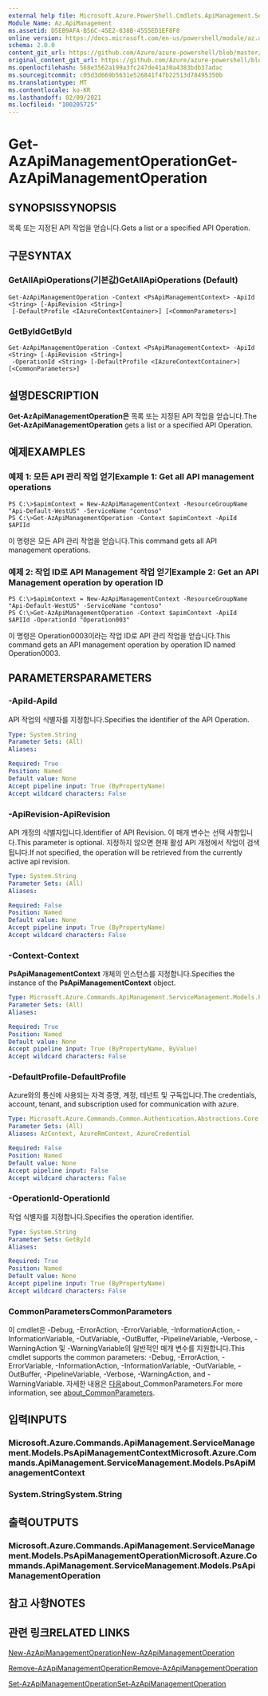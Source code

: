 ```yaml
---
external help file: Microsoft.Azure.PowerShell.Cmdlets.ApiManagement.ServiceManagement.dll-Help.xml
Module Name: Az.ApiManagement
ms.assetid: D5EB9AFA-B56C-45E2-838B-4555ED1EF8F8
online version: https://docs.microsoft.com/en-us/powershell/module/az.apimanagement/get-azapimanagementoperation
schema: 2.0.0
content_git_url: https://github.com/Azure/azure-powershell/blob/master/src/ApiManagement/ApiManagement/help/Get-AzApiManagementOperation.md
original_content_git_url: https://github.com/Azure/azure-powershell/blob/master/src/ApiManagement/ApiManagement/help/Get-AzApiManagementOperation.md
ms.openlocfilehash: 568e3562a199a3fc247de41a30a4383bdb37adac
ms.sourcegitcommit: c05d3d669b5631e526841f47b22513d78495350b
ms.translationtype: MT
ms.contentlocale: ko-KR
ms.lasthandoff: 02/09/2021
ms.locfileid: "100205725"
---
```

# <span data-ttu-id="1d880-101">Get-AzApiManagementOperation</span><span class="sxs-lookup"><span data-stu-id="1d880-101">Get-AzApiManagementOperation</span></span>

## <span data-ttu-id="1d880-102">SYNOPSIS</span><span class="sxs-lookup"><span data-stu-id="1d880-102">SYNOPSIS</span></span>
<span data-ttu-id="1d880-103">목록 또는 지정된 API 작업을 얻습니다.</span><span class="sxs-lookup"><span data-stu-id="1d880-103">Gets a list or a specified API Operation.</span></span>

## <span data-ttu-id="1d880-104">구문</span><span class="sxs-lookup"><span data-stu-id="1d880-104">SYNTAX</span></span>

### <span data-ttu-id="1d880-105">GetAllApiOperations(기본값)</span><span class="sxs-lookup"><span data-stu-id="1d880-105">GetAllApiOperations (Default)</span></span>
```
Get-AzApiManagementOperation -Context <PsApiManagementContext> -ApiId <String> [-ApiRevision <String>]
 [-DefaultProfile <IAzureContextContainer>] [<CommonParameters>]
```

### <span data-ttu-id="1d880-106">GetById</span><span class="sxs-lookup"><span data-stu-id="1d880-106">GetById</span></span>
```
Get-AzApiManagementOperation -Context <PsApiManagementContext> -ApiId <String> [-ApiRevision <String>]
 -OperationId <String> [-DefaultProfile <IAzureContextContainer>] [<CommonParameters>]
```

## <span data-ttu-id="1d880-107">설명</span><span class="sxs-lookup"><span data-stu-id="1d880-107">DESCRIPTION</span></span>
<span data-ttu-id="1d880-108">**Get-AzApiManagementOperation은** 목록 또는 지정된 API 작업을 얻습니다.</span><span class="sxs-lookup"><span data-stu-id="1d880-108">The **Get-AzApiManagementOperation** gets a list or a specified API Operation.</span></span>

## <span data-ttu-id="1d880-109">예제</span><span class="sxs-lookup"><span data-stu-id="1d880-109">EXAMPLES</span></span>

### <span data-ttu-id="1d880-110">예제 1: 모든 API 관리 작업 얻기</span><span class="sxs-lookup"><span data-stu-id="1d880-110">Example 1: Get all API management operations</span></span>
```
PS C:\>$apimContext = New-AzApiManagementContext -ResourceGroupName "Api-Default-WestUS" -ServiceName "contoso"
PS C:\>Get-AzApiManagementOperation -Context $apimContext -ApiId $APIId
```

<span data-ttu-id="1d880-111">이 명령은 모든 API 관리 작업을 얻습니다.</span><span class="sxs-lookup"><span data-stu-id="1d880-111">This command gets all API management operations.</span></span>

### <span data-ttu-id="1d880-112">예제 2: 작업 ID로 API Management 작업 얻기</span><span class="sxs-lookup"><span data-stu-id="1d880-112">Example 2: Get an API Management operation by operation ID</span></span>
```
PS C:\>$apimContext = New-AzApiManagementContext -ResourceGroupName "Api-Default-WestUS" -ServiceName "contoso"
PS C:\>Get-AzApiManagementOperation -Context $apimContext -ApiId $APIId -OperationId "Operation003"
```

<span data-ttu-id="1d880-113">이 명령은 Operation0003이라는 작업 ID로 API 관리 작업을 얻습니다.</span><span class="sxs-lookup"><span data-stu-id="1d880-113">This command gets an API management operation by operation ID named Operation0003.</span></span>

## <span data-ttu-id="1d880-114">PARAMETERS</span><span class="sxs-lookup"><span data-stu-id="1d880-114">PARAMETERS</span></span>

### <span data-ttu-id="1d880-115">-ApiId</span><span class="sxs-lookup"><span data-stu-id="1d880-115">-ApiId</span></span>
<span data-ttu-id="1d880-116">API 작업의 식별자를 지정합니다.</span><span class="sxs-lookup"><span data-stu-id="1d880-116">Specifies the identifier of the API Operation.</span></span>

```yaml
Type: System.String
Parameter Sets: (All)
Aliases:

Required: True
Position: Named
Default value: None
Accept pipeline input: True (ByPropertyName)
Accept wildcard characters: False
```

### <span data-ttu-id="1d880-117">-ApiRevision</span><span class="sxs-lookup"><span data-stu-id="1d880-117">-ApiRevision</span></span>
<span data-ttu-id="1d880-118">API 개정의 식별자입니다.</span><span class="sxs-lookup"><span data-stu-id="1d880-118">Identifier of API Revision.</span></span> <span data-ttu-id="1d880-119">이 매개 변수는 선택 사항입니다.</span><span class="sxs-lookup"><span data-stu-id="1d880-119">This parameter is optional.</span></span> <span data-ttu-id="1d880-120">지정하지 않으면 현재 활성 API 개정에서 작업이 검색됩니다.</span><span class="sxs-lookup"><span data-stu-id="1d880-120">If not specified, the operation will be retrieved from the currently active api revision.</span></span>

```yaml
Type: System.String
Parameter Sets: (All)
Aliases:

Required: False
Position: Named
Default value: None
Accept pipeline input: True (ByPropertyName)
Accept wildcard characters: False
```

### <span data-ttu-id="1d880-121">-Context</span><span class="sxs-lookup"><span data-stu-id="1d880-121">-Context</span></span>
<span data-ttu-id="1d880-122">**PsApiManagementContext** 개체의 인스턴스를 지정합니다.</span><span class="sxs-lookup"><span data-stu-id="1d880-122">Specifies the instance of the **PsApiManagementContext** object.</span></span>

```yaml
Type: Microsoft.Azure.Commands.ApiManagement.ServiceManagement.Models.PsApiManagementContext
Parameter Sets: (All)
Aliases:

Required: True
Position: Named
Default value: None
Accept pipeline input: True (ByPropertyName, ByValue)
Accept wildcard characters: False
```

### <span data-ttu-id="1d880-123">-DefaultProfile</span><span class="sxs-lookup"><span data-stu-id="1d880-123">-DefaultProfile</span></span>
<span data-ttu-id="1d880-124">Azure와의 통신에 사용되는 자격 증명, 계정, 테넌트 및 구독입니다.</span><span class="sxs-lookup"><span data-stu-id="1d880-124">The credentials, account, tenant, and subscription used for communication with azure.</span></span>

```yaml
Type: Microsoft.Azure.Commands.Common.Authentication.Abstractions.Core.IAzureContextContainer
Parameter Sets: (All)
Aliases: AzContext, AzureRmContext, AzureCredential

Required: False
Position: Named
Default value: None
Accept pipeline input: False
Accept wildcard characters: False
```

### <span data-ttu-id="1d880-125">-OperationId</span><span class="sxs-lookup"><span data-stu-id="1d880-125">-OperationId</span></span>
<span data-ttu-id="1d880-126">작업 식별자를 지정합니다.</span><span class="sxs-lookup"><span data-stu-id="1d880-126">Specifies the operation identifier.</span></span>

```yaml
Type: System.String
Parameter Sets: GetById
Aliases:

Required: True
Position: Named
Default value: None
Accept pipeline input: True (ByPropertyName)
Accept wildcard characters: False
```

### <span data-ttu-id="1d880-127">CommonParameters</span><span class="sxs-lookup"><span data-stu-id="1d880-127">CommonParameters</span></span>
<span data-ttu-id="1d880-128">이 cmdlet은 -Debug, -ErrorAction, -ErrorVariable, -InformationAction, -InformationVariable, -OutVariable, -OutBuffer, -PipelineVariable, -Verbose, -WarningAction 및 -WarningVariable의 일반적인 매개 변수를 지원합니다.</span><span class="sxs-lookup"><span data-stu-id="1d880-128">This cmdlet supports the common parameters: -Debug, -ErrorAction, -ErrorVariable, -InformationAction, -InformationVariable, -OutVariable, -OutBuffer, -PipelineVariable, -Verbose, -WarningAction, and -WarningVariable.</span></span> <span data-ttu-id="1d880-129">자세한 내용은 [다음](http://go.microsoft.com/fwlink/?LinkID=113216)about_CommonParameters.</span><span class="sxs-lookup"><span data-stu-id="1d880-129">For more information, see [about_CommonParameters](http://go.microsoft.com/fwlink/?LinkID=113216).</span></span>

## <span data-ttu-id="1d880-130">입력</span><span class="sxs-lookup"><span data-stu-id="1d880-130">INPUTS</span></span>

### <span data-ttu-id="1d880-131">Microsoft.Azure.Commands.ApiManagement.ServiceManagement.Models.PsApiManagementContext</span><span class="sxs-lookup"><span data-stu-id="1d880-131">Microsoft.Azure.Commands.ApiManagement.ServiceManagement.Models.PsApiManagementContext</span></span>

### <span data-ttu-id="1d880-132">System.String</span><span class="sxs-lookup"><span data-stu-id="1d880-132">System.String</span></span>

## <span data-ttu-id="1d880-133">출력</span><span class="sxs-lookup"><span data-stu-id="1d880-133">OUTPUTS</span></span>

### <span data-ttu-id="1d880-134">Microsoft.Azure.Commands.ApiManagement.ServiceManagement.Models.PsApiManagementOperation</span><span class="sxs-lookup"><span data-stu-id="1d880-134">Microsoft.Azure.Commands.ApiManagement.ServiceManagement.Models.PsApiManagementOperation</span></span>

## <span data-ttu-id="1d880-135">참고 사항</span><span class="sxs-lookup"><span data-stu-id="1d880-135">NOTES</span></span>

## <span data-ttu-id="1d880-136">관련 링크</span><span class="sxs-lookup"><span data-stu-id="1d880-136">RELATED LINKS</span></span>

[<span data-ttu-id="1d880-137">New-AzApiManagementOperation</span><span class="sxs-lookup"><span data-stu-id="1d880-137">New-AzApiManagementOperation</span></span>](./New-AzApiManagementOperation.md)

[<span data-ttu-id="1d880-138">Remove-AzApiManagementOperation</span><span class="sxs-lookup"><span data-stu-id="1d880-138">Remove-AzApiManagementOperation</span></span>](./Remove-AzApiManagementOperation.md)

[<span data-ttu-id="1d880-139">Set-AzApiManagementOperation</span><span class="sxs-lookup"><span data-stu-id="1d880-139">Set-AzApiManagementOperation</span></span>](./Set-AzApiManagementOperation.md)


